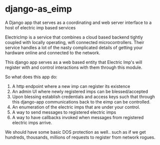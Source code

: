 django-as_eimp
==============

A Django app that serves as a coordinating and web server interface to a host of electric imp based services

ElectricImp is a service that combines a cloud based backend tightly
coupled with locally operating, wifi connected microcontrollers.
Their service handles a lot of the nasty complicated details of
getting your hardware online and connected to the network.

This django app serves as a web based entity that Electric Imp's will
register with and control interactions with them through this module.

So what does this app do:

1. A http endpoint where a new imp can register its existence
2. An admin UI where newly registered imps can be blessed/accepted
3. Upon blessing establish credentials and access keys such that
   through this django-app communications back to the eimp can be
   controlled.
4. An enumeration of the electric imps that are under your control.
5. A way to send messages to registered electric imps
6. A way to have callbacks invoked when messages from registered
   electric imps arrive.

We should have some basic DOS protection as well.. such as if we get
hundreds, thousands, millions of requests to register from network rogues.
